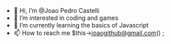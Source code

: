 - 👋 Hi, I’m @Joao Pedro Castelli
- 👀 I’m interested in coding and games
- 🌱 I’m currently learning the basics of Javascript
- 📫 How to reach me $this->joaogithub@gmail.com() ;

<!---
Joao-Pedro-Castelli/Joao-Pedro-Castelli is a ✨ special ✨ repository because its `README.md` (this file) appears on your GitHub profile.
You can click the Preview link to take a look at your changes.
--->
